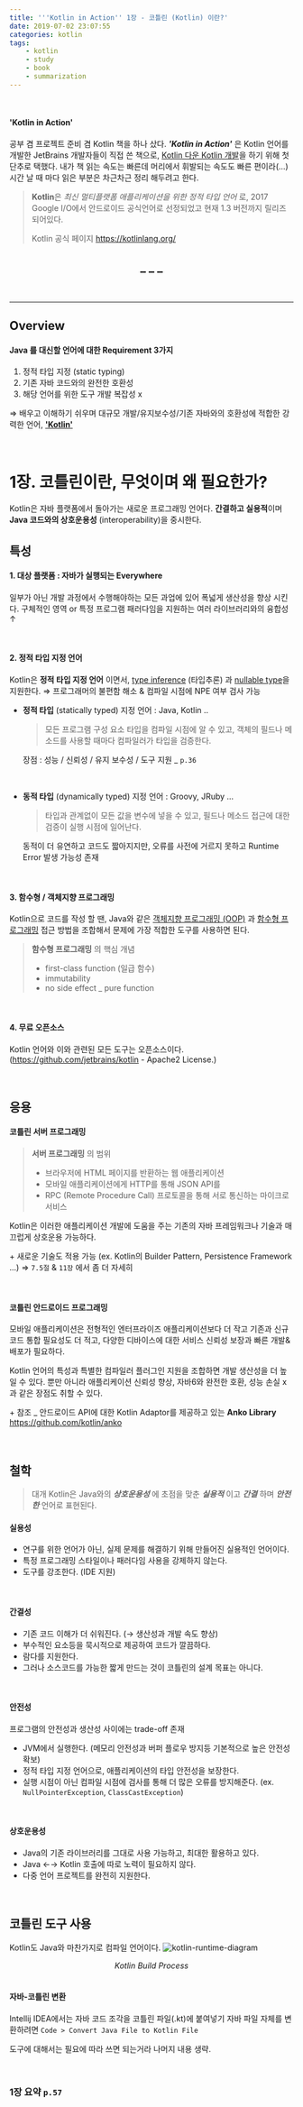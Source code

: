 ```yaml
---
title: '''Kotlin in Action'' 1장 - 코틀린 (Kotlin) 이란?'
date: 2019-07-02 23:07:55
categories: kotlin
tags:
	- kotlin
	- study
	- book
	- summarization
---
```


<br/>

#### 'Kotlin in Action'
공부 겸 프로젝트 준비 겸 Kotlin 책을 하나 샀다.
***'Kotlin in Action'*** 은 Kotlin 언어를 개발한 JetBrains 개발자들이 직접 쓴 책으로, <u>Kotlin 다운 Kotlin 개발</u>을 하기 위해 첫 단추로 택했다.
내가 책 읽는 속도는 빠른데 머리에서 휘발되는 속도도 빠른 편이라(...) 시간 날 때 마다 읽은 부분은 차근차근 정리 해두려고 한다. 
> **Kotlin**은 *최신 멀티플랫폼 애플리케이션을 위한 정적 타입 언어* 로,
> 2017 Google I/O에서 안드로이드 공식언어로 선정되었고 현재 1.3 버전까지 릴리즈 되어있다.
> 
> Kotlin 공식 페이지 https://kotlinlang.org/


<center><h2>_ _ _</h2></center>

<br/>

---

## Overview
#### Java 를 대신할 언어에 대한 Requirement 3가지
1. 정적 타입 지정 (static typing)
2. 기존 자바 코드와의 완전한 호환성
3. 해당 언어를 위한 도구 개발 복잡성 x

⇒ 배우고 이해하기 쉬우며 대규모 개발/유지보수성/기존 자바와의 호환성에 적합한 강력한 언어, <u>**'Kotlin'**</u>

<br/>

# 1장. 코틀린이란, 무엇이며 왜 필요한가?

Kotlin은 자바 플랫폼에서 돌아가는 새로운 프로그래밍 언어다.
**간결하고 실용적**이며 **Java 코드와의 상호운용성** (interoperability)을 중시한다.

## 특성
#### 1. 대상 플랫폼 : 자바가 실행되는 Everywhere

일부가 아닌 개발 과정에서 수행해야하는 모든 과업에 있어 폭넓게 생산성을 향상 시킨다.
구체적인 영역 or 특정 프로그램 패러다임을 지원하는 여러 라이브러리와의 융합성 ↑

<br/>

#### 2. 정적 타입 지정 언어

Kotlin은 **정적 타입 지정 언어** 이면서, <u>type inference</u> (타입추론) 과 <u>nullable type</u>을 지원한다.
⇒ 프로그래머의 불편함 해소 & 컴파일 시점에 NPE 여부 검사 가능


* **정적 타입** (statically typed) 지정 언어 : Java, Kotlin ..

	> 모든 프로그램 구성 요소 타입을 컴파일 시점에 알 수 있고, 객체의 필드나 메소드를 사용할 때마다 컴파일러가 타입을 검증한다.

	장점 : 성능 / 신뢰성 / 유지 보수성 / 도구 지원 _ `p.36`
	
	<br/>

* **동적 타입** (dynamically typed) 지정 언어 : Groovy, JRuby ...

	> 타입과 관계없이 모든 값을 변수에 넣을 수 있고, 필드나 메소드 접근에 대한 검증이 실행 시점에 일어난다. 
	
	동적이 더 유연하고 코드도 짧아지지만, 오류를 사전에 거르지 못하고 Runtime Error 발생 가능성 존재

<br/>

#### 3. 함수형 / 객체지향 프로그래밍

Kotlin으로 코드를 작성 할 땐, Java와 같은 <u>객체지향 프로그래밍 (OOP)</u> 과 <u>함수형 프로그래밍</u> 접근 방법을 조합해서 문제에 가장 적합한 도구를 사용하면 된다.

> **함수형 프로그래밍** 의 핵심 개념
> 
> * first-class function (일급 함수)
> * immutability
> * no side effect _ pure function
> 

<br/>

#### 4. 무료 오픈소스

Kotlin 언어와 이와 관련된 모든 도구는 오픈소스이다.
(https://github.com/jetbrains/kotlin - Apache2 License.)


<br/>

## 응용
#### 코틀린 서버 프로그래밍
> **서버 프로그래밍** 의 범위
> 
> * 브라우저에 HTML 페이지를 반환하는 웹 애플리케이션
> * 모바일 애플리케이션에게 HTTP를 통해 JSON API를  
> * RPC (Remote Procedure Call) 프로토콜을 통해 서로 통신하는 마이크로 서비스
> 

Kotlin은 이러한 애플리케이션 개발에 도움을 주는 기존의 자바 프레임워크나 기술과 매끄럽게 상호운용 가능하다.

\+ 새로운 기술도 적용 가능 (ex. Kotlin의 Builder Pattern, Persistence Framework ...)
  ⇒ `7.5절` & `11장` 에서 좀 더 자세히

<br/>

#### 코틀린 안드로이드 프로그래밍

모바일 애플리케이션은 전형적인 엔터프라이즈 애플리케이션보다 더 작고 기존과 신규 코드 통합 필요성도 더 적고, 다양한 디바이스에 대한 서비스 신뢰성 보장과 빠른 개발&배포가 필요하다.

Kotlin 언어의 특성과 특별한 컴파일러 플러그인 지원을 조합하면 개발 생산성을 더 높일 수 있다.
뿐만 아니라 애플리케이션 신뢰성 향상, 자바6와 완전한 호환, 성능 손실 x 과 같은 장점도 취할 수 있다.

\+ 참조 _ 안드로이드 API에 대한 Kotlin Adaptor를 제공하고 있는 **Anko Library** https://github.com/kotlin/anko

<br/>

## 철학
> 대개 Kotlin은 Java와의 ***상호운용성*** 에 초점을 맞춘 ***실용적*** 이고 ***간결*** 하며 ***안전한*** 언어로 표현된다.
> 

#### 실용성

- 연구를 위한 언어가 아닌, 실제 문제를 해결하기 위해 만들어진 실용적인 언어이다.
- 특정 프로그래밍 스타일이나 패러다임 사용을 강제하지 않는다.
- 도구를 강조한다. (IDE 지원)

<br/>

#### 간결성

- 기존 코드 이해가 더 쉬워진다. (→ 생산성과 개발 속도 향상)
- 부수적인 요소등을 묵시적으로 제공하여 코드가 깔끔하다.
- 람다를 지원한다.
- 그러나 소스코드를 가능한 짧게 만드는 것이 코틀린의 설계 목표는 아니다.

<br/>

#### 안전성

  프로그램의 안전성과 생산성 사이에는 trade-off 존재

- JVM에서 실행한다. (메모리 안전성과 버퍼 플로우 방지등 기본적으로 높은 안전성 확보)
- 정적 타입 지정 언어으로, 애플리케이션의 타입 안전성을 보장한다.
- 실행 시점이 아닌 컴파일 시점에 검사를 통해 더 많은 오류를 방지해준다. (ex. `NullPointerException`, `ClassCastException`)

<br/>

#### 상호운용성

- Java의 기존 라이브러리를 그대로 사용 가능하고, 최대한 활용하고 있다.
- Java ←→ Kotlin 호출에 따로 노력이 필요하지 않다.
- 다중 언어 프로젝트를 완전히 지원한다.

<br/>

## 코틀린 도구 사용

Kotlin도 Java와 마찬가지로 컴파일 언어이다.
![kotlin-runtime-diagram](https://user-images.githubusercontent.com/26691216/60521297-f6b43e80-9d21-11e9-956b-4f827ed75f1b.jpg)
<center><i>Kotlin Build Process</i></center>

<br/>


#### 자바-코틀린 변환
Intellij IDEA에서는 자바 코드 조각을 코틀린 파일(.kt)에 붙여넣기
자바 파일 자체를 변환하려면 `Code > Convert Java File to Kotlin File` 

도구에 대해서는 필요에 따라 쓰면 되는거라 나머지 내용 생략.

<br/>

### 1장 요약 `p.57`